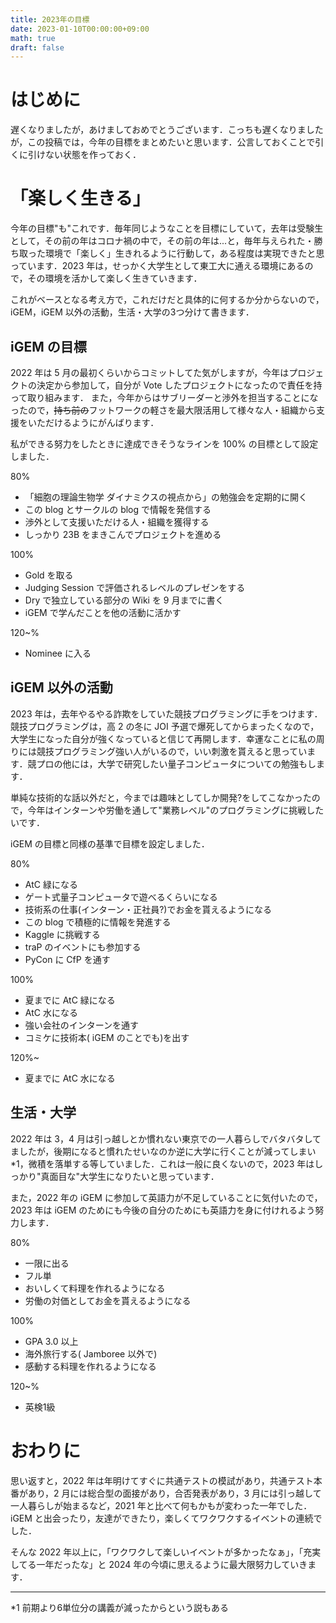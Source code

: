 ```yaml
---
title: 2023年の目標
date: 2023-01-10T00:00:00+09:00
math: true
draft: false
---
```


# はじめに
遅くなりましたが，あけましておめでとうございます．こっちも遅くなりましたが，この投稿では，今年の目標をまとめたいと思います．公言しておくことで引くに引けない状態を作っておく．

# 「楽しく生きる」
今年の目標"も"これです．毎年同じようなことを目標にしていて，去年は受験生として，その前の年はコロナ禍の中で，その前の年は...と，毎年与えられた・勝ち取った環境で「楽しく」生きれるように行動して，ある程度は実現できたと思っています．2023 年は，せっかく大学生として東工大に通える環境にあるので，その環境を活かして楽しく生きていきます．

<!--more-->

これがベースとなる考え方で，これだけだと具体的に何するか分からないので，iGEM，iGEM 以外の活動，生活・大学の3つ分けて書きます．

## iGEM の目標
2022 年は 5 月の最初くらいからコミットしてた気がしますが，今年はプロジェクトの決定から参加して，自分が Vote したプロジェクトになったので責任を持って取り組みます．
また，今年からはサブリーダーと渉外を担当することになったので，~~持ち前の~~フットワークの軽さを最大限活用して様々な人・組織から支援をいただけるようにがんばります．

私ができる努力をしたときに達成できそうなラインを 100% の目標として設定しました．

80%
- 「細胞の理論生物学 ダイナミクスの視点から」の勉強会を定期的に開く
- この blog とサークルの blog で情報を発信する
- 渉外として支援いただける人・組織を獲得する
- しっかり 23B をまきこんでプロジェクトを進める

100%
- Gold を取る
- Judging Session で評価されるレベルのプレゼンをする
- Dry で独立している部分の Wiki を 9 月までに書く
- iGEM で学んだことを他の活動に活かす

120~%
- Nominee に入る

## iGEM 以外の活動
2023 年は，去年やるやる詐欺をしていた競技プログラミングに手をつけます．競技プログラミングは，高 2 の冬に JOI 予選で爆死してからまったくなので，大学生になった自分が強くなっていると信じて再開します．幸運なことに私の周りには競技プログラミング強い人がいるので，いい刺激を貰えると思っています．競プロの他には，大学で研究したい量子コンピュータについての勉強もします．

単純な技術的な話以外だと，今までは趣味としてしか開発?をしてこなかったので，今年はインターンや労働を通して"業務レベル"のプログラミングに挑戦したいです．

iGEM の目標と同様の基準で目標を設定しました．

80%
- AtC 緑になる
- ゲート式量子コンピュータで遊べるくらいになる
- 技術系の仕事(インターン・正社員?)でお金を貰えるようになる
- この blog で積極的に情報を発進する
- Kaggle に挑戦する
- traP のイベントにも参加する
- PyCon に CfP を通す

100%
- 夏までに AtC 緑になる
- AtC 水になる
- 強い会社のインターンを通す
- コミケに技術本( iGEM のことでも)を出す

120%~
- 夏までに AtC 水になる

## 生活・大学
2022 年は 3，4 月は引っ越しとか慣れない東京での一人暮らしでバタバタしてましたが，後期になると慣れたせいなのか逆に大学に行くことが減ってしまい*1，微積を落単する等していました．これは一般に良くないので，2023 年はしっかり"真面目な"大学生になりたいと思っています．

また，2022 年の iGEM に参加して英語力が不足していることに気付いたので，2023 年は iGEM のためにも今後の自分のためにも英語力を身に付けれるよう努力します．

80%
- 一限に出る
- フル単
- おいしくて料理を作れるようになる
- 労働の対価としてお金を貰えるようになる

100%
- GPA 3.0 以上
- 海外旅行する( Jamboree 以外で)
- 感動する料理を作れるようになる

120~%
- 英検1級

# おわりに
思い返すと，2022 年は年明けてすぐに共通テストの模試があり，共通テスト本番があり，2 月には総合型の面接があり，合否発表があり，3 月には引っ越して一人暮らしが始まるなど，2021 年と比べて何もかもが変わった一年でした．iGEM と出会ったり，友達ができたり，楽しくてワクワクするイベントの連続でした．

そんな 2022 年以上に，「ワクワクして楽しいイベントが多かったなぁ」，「充実してる一年だったな」と 2024 年の今頃に思えるように最大限努力していきます．



---
*1 前期より6単位分の講義が減ったからという説もある
